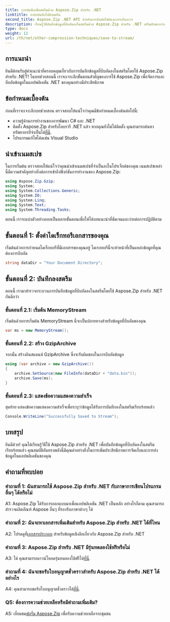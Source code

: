 ```yaml
---
title: การบันทึกเพื่อสตรีมด้วย Aspose.Zip สำหรับ .NET
linktitle: กำลังบันทึกไปยังสตรีม
second_title: Aspose.Zip .NET API สำหรับการบีบอัดไฟล์และการเก็บถาวร
description: เรียนรู้วิธีบันทึกข้อมูลที่บีบอัดลงในสตรีมด้วย Aspose.Zip สำหรับ .NET เสริมทักษะการพัฒนา .NET ของคุณด้วยคำแนะนำทีละขั้นตอนนี้
type: docs
weight: 12
url: /th/net/other-compression-techniques/save-to-stream/
---
```

## การแนะนำ

ยินดีต้อนรับสู่คำแนะนำที่ครอบคลุมเกี่ยวกับการบันทึกข้อมูลที่บีบอัดลงในสตรีมโดยใช้ Aspose.Zip สำหรับ .NET! ในบทช่วยสอนนี้ เราจะเจาะลึกขั้นตอนสำคัญของการใช้ Aspose.Zip เพื่อจัดการและบีบอัดข้อมูลในแอปพลิเคชัน .NET ของคุณอย่างมีประสิทธิภาพ

## ข้อกำหนดเบื้องต้น

ก่อนที่เราจะเจาะลึกบทช่วยสอน ตรวจสอบให้แน่ใจว่าคุณมีข้อกำหนดเบื้องต้นต่อไปนี้:

- ความรู้ด้านการทำงานของการพัฒนา C# และ .NET
-  ติดตั้ง Aspose.Zip สำหรับไลบรารี .NET แล้ว หากคุณยังไม่ได้ติดตั้ง คุณสามารถค้นหาทรัพยากรที่จำเป็นได้[ที่นี่](https://releases.aspose.com/zip/net/).
- โปรแกรมแก้ไขโค้ดเช่น Visual Studio

## นำเข้าเนมสเปซ

ในการเริ่มต้น ตรวจสอบให้แน่ใจว่าคุณนำเข้าเนมสเปซที่จำเป็นลงในโปรเจ็กต์ของคุณ เนมสเปซเหล่านี้มีความสำคัญอย่างยิ่งต่อการเข้าถึงฟังก์ชันการทำงานของ Aspose.Zip:

```csharp
using Aspose.Zip.Gzip;
using System;
using System.Collections.Generic;
using System.IO;
using System.Linq;
using System.Text;
using System.Threading.Tasks;
```

ตอนนี้ เราจะแบ่งตัวอย่างออกเป็นหลายขั้นตอนเพื่อให้ได้บทแนะนำที่ชัดเจนและง่ายต่อการปฏิบัติตาม

## ขั้นตอนที่ 1: ตั้งค่าไดเร็กทอรีเอกสารของคุณ

เริ่มต้นด้วยการกำหนดไดเร็กทอรีที่มีเอกสารของคุณอยู่ ไดเรกทอรีนี้จะทำหน้าที่เป็นแหล่งข้อมูลที่คุณต้องการบีบอัด

```csharp
string dataDir = "Your Document Directory";
```

## ขั้นตอนที่ 2: บันทึกลงสตรีม

ตอนนี้ เรามาสำรวจกระบวนการบันทึกข้อมูลที่บีบอัดลงในสตรีมโดยใช้ Aspose.Zip สำหรับ .NET กันดีกว่า

### ขั้นตอนที่ 2.1: เริ่มต้น MemoryStream

เริ่มต้นด้วยการเริ่มต้น MemoryStream นี่จะเป็นปลายทางสำหรับข้อมูลที่บีบอัดของคุณ

```csharp
var ms = new MemoryStream();
```

### ขั้นตอนที่ 2.2: สร้าง GzipArchive

จากนั้น สร้างอินสแตนซ์ GzipArchive ซึ่งจะรับผิดชอบในการบีบอัดข้อมูล

```csharp
using (var archive = new GzipArchive())
{
    archive.SetSource(new FileInfo(dataDir + "data.bin"));
    archive.Save(ms);
}
```

### ขั้นตอนที่ 2.3: แสดงข้อความแสดงความสำเร็จ

สุดท้าย แสดงข้อความแสดงความสำเร็จเพื่อระบุว่าข้อมูลได้รับการบันทึกลงในสตรีมเรียบร้อยแล้ว

```csharp
Console.WriteLine("Successfully Saved to Stream");
```

## บทสรุป

ยินดีด้วย! คุณได้เรียนรู้วิธีใช้ Aspose.Zip สำหรับ .NET เพื่อบันทึกข้อมูลที่บีบอัดลงในสตรีมเรียบร้อยแล้ว คุณสมบัติอันทรงพลังนี้มีคุณค่าอย่างยิ่งในการเพิ่มประสิทธิภาพการจัดเก็บและการส่งข้อมูลในแอปพลิเคชันของคุณ

## คำถามที่พบบ่อย

### คำถามที่ 1: ฉันสามารถใช้ Aspose.Zip สำหรับ .NET กับภาษาการเขียนโปรแกรมอื่นๆ ได้หรือไม่

A1: Aspose.Zip ได้รับการออกแบบมาเพื่อแอปพลิเคชัน .NET เป็นหลัก อย่างไรก็ตาม คุณสามารถสำรวจผลิตภัณฑ์ Aspose อื่นๆ ที่รองรับภาษาต่างๆ ได้

### คำถามที่ 2: ฉันจะหาเอกสารเพิ่มเติมสำหรับ Aspose.Zip สำหรับ .NET ได้ที่ไหน

 A2: โปรดดูที่[เอกสารประกอบ](https://reference.aspose.com/zip/net/) สำหรับข้อมูลเชิงลึกเกี่ยวกับ Aspose.Zip สำหรับ .NET

### คำถามที่ 3: Aspose.Zip สำหรับ .NET มีรุ่นทดลองใช้ฟรีหรือไม่

 A3: ได้ คุณสามารถดาวน์โหลดรุ่นทดลองใช้ฟรีได้[ที่นี่](https://releases.aspose.com/).

### คำถามที่ 4: ฉันจะขอรับใบอนุญาตชั่วคราวสำหรับ Aspose.Zip สำหรับ .NET ได้อย่างไร

 A4: คุณสามารถขอรับใบอนุญาตชั่วคราวได้[ที่นี่](https://purchase.aspose.com/temporary-license/).

### Q5: ต้องการความช่วยเหลือหรือมีคำถามเพิ่มเติม?

 A5: เยี่ยมชม[ฟอรั่ม Aspose.Zip](https://forum.aspose.com/c/zip/37) เพื่อรับความช่วยเหลือจากชุมชน